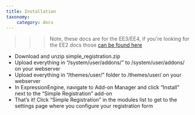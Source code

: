 ```yaml
---
title: Installation
taxonomy:
    category: docs
---
```


>>> Note, these docs are for the EE3/EE4, if you're looking for the EE2 docs those [can be found here](http://ee2.wedoaddons.com)

- Download and unzip simple_registration.zip
- Upload everything in “/system/user/addons/” to /system/user/addons/ on your webserver
- Upload everything in “/themes/user/” folder to /themes/user/ on your webserver
- In ExpressionEngine, navigate to Add-on Manager and click “Install” next to the “Simple Registration” add-on
- That’s it! Click “Simple Registration” in the modules list to get to the settings page where you configure your registration form
